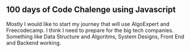 ## 100 days of Code Chalenge using Javascript 

Mostly I would like to start my journey that will use AlgoExpert and Freecodecamp. I think I need to prepare for the big tech companies. Something like Data Structure and Algoritms, System Designs, Front End and Backend working.